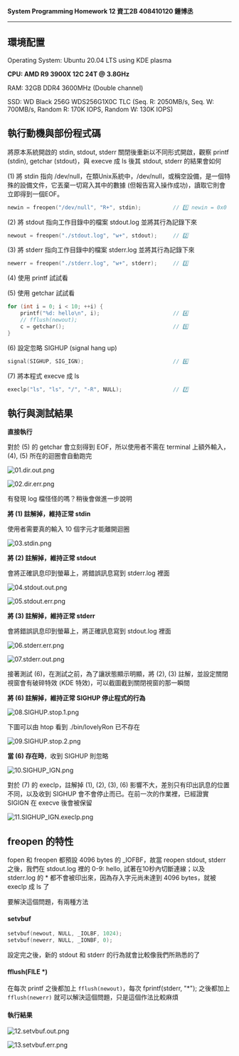 **System Programming Homework 12  資工2B 408410120 鍾博丞**

-----------------------------------------

## 環境配置

Operating System: Ubuntu 20.04 LTS using KDE plasma

**CPU: AMD R9 3900X 12C 24T @ 3.8GHz**

RAM: 32GB DDR4 3600MHz (Double channel)

SSD: WD Black 256G WDS256G1X0C TLC (Seq. R: 2050MB/s, Seq. W: 700MB/s, Random R: 170K IOPS, Random W: 130K IOPS)



## 執行動機與部份程式碼

將原本系統開啟的 stdin, stdout, stderr 關閉後重新以不同形式開啟，觀察 printf (stdin), getchar (stdout)，與 execve 成 ls 後其 stdout, stderr 的結果會如何

(1) 將 stdin 指向 /dev/null，在類Unix系統中，/dev/null，或稱空設備，是一個特殊的設備文件，它丟棄一切寫入其中的數據 (但報告寫入操作成功)，讀取它則會立即得到一個EOF。

```c
newin = freopen("/dev/null", "R+", stdin);          // 1️⃣ newin = 0x0
```

(2) 將 stdout 指向工作目錄中的檔案 stdout.log 並將其行為記錄下來

```c
newout = freopen("./stdout.log", "w+", stdout);     // 2️⃣
```

(3) 將 stderr 指向工作目錄中的檔案 stderr.log 並將其行為記錄下來

```c
newerr = freopen("./stderr.log", "w+", stderr);     // 3️⃣
```

(4) 使用 printf 試試看

(5) 使用 getchar 試試看

```c
for (int i = 0; i < 10; ++i) {
    printf("%d: hello\n", i);                       // 4️⃣
    // fflush(newout);
    c = getchar();                                  // 5️⃣ 
}
```

(6) 設定忽略 SIGHUP (signal hang up)

```c
signal(SIGHUP, SIG_IGN);                            // 6️⃣
```

(7) 將本程式 execve 成 ls

```c
execlp("ls", "ls", "/", "-R", NULL);                // 7️⃣
```



## 執行與測試結果

**直接執行**

對於 (5) 的 getchar 會立刻得到 EOF，所以使用者不需在 terminal 上額外輸入，(4), (5) 所在的迴圈會自動跑完

![01.dir.out.png](./img/01.dir.out.png)

![02.dir.err.png](./img/02.dir.err.png)

有發現 log 檔怪怪的嗎？稍後會做進一步說明



**將 (1) 註解掉，維持正常 stdin**

使用者需要真的輸入 10 個字元才能離開迴圈

![03.stdin.png](./img/03.stdin.png)



**將 (2) 註解掉，維持正常 stdout**

會將正確訊息印到螢幕上，將錯誤訊息寫到 stderr.log 裡面

![04.stdout.out.png](./img/04.stdout.out.png)

![05.stdout.err.png](./img/05.stdout.err.png)



**將 (3) 註解掉，維持正常 stderr**

會將錯誤訊息印到螢幕上，將正確訊息寫到 stdout.log 裡面

![06.stderr.err.png](./img/06.stderr.err.png)

![07.stderr.out.png](./img/07.stderr.out.png)



接著測試 (6)，在測試之前，為了讓狀態顯示明顯，將 (2), (3) 註解，並設定關閉視窗會有破碎特效 (KDE 特效)，可以截圖截到關閉視窗的那一瞬間

**將 (6) 註解掉，維持正常 SIGHUP 停止程式的行為**

![08.SIGHUP.stop.1.png](./img/08.SIGHUP.stop.1.png)

下圖可以由 htop 看到 ./bin/lovelyRon 已不存在

![09.SIGHUP.stop.2.png](./img/09.SIGHUP.stop.2.png)



**當 (6) 存在時**，收到 SIGHUP 則忽略

![10.SIGHUP_IGN.png](./img/10.SIGHUP_IGN.png)



對於 (7) 的 execlp，註解掉 (1), (2), (3), (6) 影響不大，差別只有印出訊息的位置不同，以及收到 SIGHUP 會不會停止而已。在前一次的作業裡，已經證實 SIGIGN 在 execve 後會被保留

![11.SIGHUP_IGN.execlp.png](./img/11.SIGHUP_IGN.execlp.png)



## freopen 的特性

fopen 和 freopen 都預設 4096 bytes 的 _IOFBF，故當 reopen stdout, stderr 之後，我們在 stdout.log 裡的 0-9: hello, 試著在10秒內切斷連線；以及 stderr.log 的 * 都不會被印出來，因為存入字元尚未達到 4096 bytes，就被 execlp 成 ls 了

要解決這個問題，有兩種方法

#### setvbuf

```c
setvbuf(newout, NULL, _IOLBF, 1024);
setvbuf(newerr, NULL, _IONBF, 0);
```

設定完之後，新的 stdout 和 stderr 的行為就會比較像我們所熟悉的了



#### fflush(FILE *)

在每次 printf 之後都加上 `fflush(newout)`，每次 fprintf(stderr, "*"); 之後都加上 `fflush(newerr)` 就可以解決這個問題，只是這個作法比較麻煩



#### 執行結果

![12.setvbuf.out.png](./img/12.setvbuf.out.png)

![13.setvbuf.err.png](./img/13.setvbuf.err.png)

